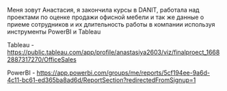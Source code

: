 Меня зовут Анастасия, я закончила курсы в DANIT, работала над проектами по оценке продажи офисной мебели и так же данные о приеме сотрудников и их длительность работы в компании используя инструменты PowerBI и Tableau

Tableau - https://public.tableau.com/app/profile/anastasiya2603/viz/finalproect_16682887317270/OfficeSales

PowerBI - https://app.powerbi.com/groups/me/reports/5cf194ee-9a6d-4c11-bc61-ed365ba8ad6d/ReportSection?redirectedFromSignup=1

